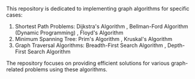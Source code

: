 This repository is dedicated to implementing graph algorithms for specific cases:
1) Shortest Path Problems: Dijkstra's Algorithm , Bellman-Ford Algorithm (Dynamic Programming) , Floyd's Algorithm
2) Minimum Spanning Tree: Prim's Algorithm ,  Kruskal's Algorithm
3) Graph Traversal Algorithms: Breadth-First Search Algorithm , Depth-First Search Algorithm
   
The repository focuses on providing efficient solutions for various graph-related problems using these algorithms.
